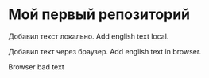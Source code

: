 # Мой первый репозиторий

Добавил текст локально. Add english text local.

Добавил тект через браузер. Add english text in browser.

Browser bad text
